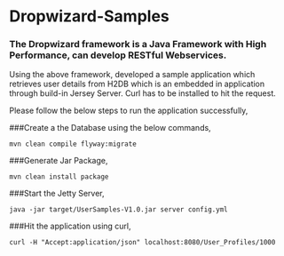 # Dropwizard-Samples

### The Dropwizard framework is a Java Framework with High Performance, can develop RESTful Webservices.

Using the above framework, developed a sample application which retrieves user details from H2DB which is an embedded in application 
through build-in Jersey Server. Curl has to be installed to hit the request.


Please follow the below steps to run the application successfully,

###Create a the Database using the below commands,

`mvn clean compile flyway:migrate`

###Generate Jar Package,

`mvn clean install package`

###Start the Jetty Server,

`java -jar target/UserSamples-V1.0.jar server config.yml`

###Hit the application using curl,

`curl -H "Accept:application/json" localhost:8080/User_Profiles/1000`

